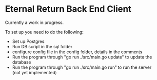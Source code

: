 # Eternal Return Back End Client

Currently a work in progress.

To set up you need to do the following:
* Set up Postgres
* Run DB script in the sql folder
* configure config file in the config folder, details in the comments
* Run the program through "go run ./src/main.go update" to update the database
* Run the program through "go run ./src/main.go run" to run the server (not yet implemented)